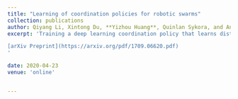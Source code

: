 ```yaml
---
title: "Learning of coordination policies for robotic swarms"
collection: publications
author: Qiyang Li, Xintong Du, **Yizhou Huang**, Quinlan Sykora, and Angela Schoellig
excerpt: 'Training a deep learning coordination policy that learns distributed coordination policies from centralized policies.

[arXiv Preprint](https://arxiv.org/pdf/1709.06620.pdf) 
'

date: 2020-04-23
venue: 'online'


--- 
```

 
